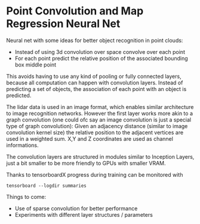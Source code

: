 # Point Convolution and Map Regression Neural Net


Neural net with some ideas for better object recognition
in point clouds:

+ Instead of using 3d convolution over space convolve over each point
+ For each point predict the relative position of the associated bounding box middle point

This avoids having to use any kind of pooling or fully connected layers, because
all computation can happen with convolution layers. Instead of predicting a set of objects,
the association of each point with an object is predicted.

The lidar data is used in an image format, which enables similar architecture to image recognition networks.
However the first layer works more akin to a graph convolution (one could ofc say an image convolution is just
a special type of graph convolution): Given an adjacency distance (similar to image convolution kernel size)
the relative position to the adjacent vertices are used in a weighted sum. X,Y and Z coordinates
are used as channel informations.

The convolution layers are structured in modules similar to Inception Layers, just a bit smaller
to be more friendly to GPUs with smaller VRAM.

Thanks to tensorboardX progress during training can be monitored with 
```
tensorboard --logdir summaries
```


Things to come:
+ Use of sparse convolution for better performance
+ Experiments with different layer structures / parameters 
